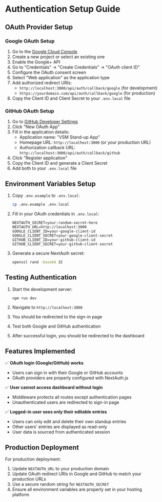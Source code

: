 # Authentication Setup Guide

## OAuth Provider Setup

### Google OAuth Setup

1. Go to the [Google Cloud Console](https://console.cloud.google.com/)
2. Create a new project or select an existing one
3. Enable the Google+ API
4. Go to "Credentials" → "Create Credentials" → "OAuth client ID"
5. Configure the OAuth consent screen
6. Select "Web application" as the application type
7. Add authorized redirect URIs:
   - `http://localhost:3000/api/auth/callback/google` (for development)
   - `https://yourdomain.com/api/auth/callback/google` (for production)
8. Copy the Client ID and Client Secret to your `.env.local` file

### GitHub OAuth Setup

1. Go to [GitHub Developer Settings](https://github.com/settings/developers)
2. Click "New OAuth App"
3. Fill in the application details:
   - Application name: "VSM Stand-up App"
   - Homepage URL: `http://localhost:3000` (or your production URL)
   - Authorization callback URL: `http://localhost:3000/api/auth/callback/github`
4. Click "Register application"
5. Copy the Client ID and generate a Client Secret
6. Add both to your `.env.local` file

## Environment Variables Setup

1. Copy `.env.example` to `.env.local`:
   ```bash
   cp .env.example .env.local
   ```

2. Fill in your OAuth credentials in `.env.local`:
   ```env
   NEXTAUTH_SECRET=your-random-secret-here
   NEXTAUTH_URL=http://localhost:3000
   GOOGLE_CLIENT_ID=your-google-client-id
   GOOGLE_CLIENT_SECRET=your-google-client-secret
   GITHUB_CLIENT_ID=your-github-client-id
   GITHUB_CLIENT_SECRET=your-github-client-secret
   ```

3. Generate a secure NextAuth secret:
   ```bash
   openssl rand -base64 32
   ```

## Testing Authentication

1. Start the development server:
   ```bash
   npm run dev
   ```

2. Navigate to `http://localhost:3000`
3. You should be redirected to the sign-in page
4. Test both Google and GitHub authentication
5. After successful login, you should be redirected to the dashboard

## Features Implemented

✅ **OAuth login (Google/GitHub) works**
- Users can sign in with their Google or GitHub accounts
- OAuth providers are properly configured with NextAuth.js

✅ **User cannot access dashboard without login**
- Middleware protects all routes except authentication pages
- Unauthenticated users are redirected to sign-in page

✅ **Logged-in user sees only their editable entries**
- Users can only edit and delete their own standup entries
- Other users' entries are displayed as read-only
- User data is sourced from authenticated session

## Production Deployment

For production deployment:

1. Update `NEXTAUTH_URL` to your production domain
2. Update OAuth redirect URIs in Google and GitHub to match your production URLs
3. Use a secure random string for `NEXTAUTH_SECRET`
4. Ensure all environment variables are properly set in your hosting platform